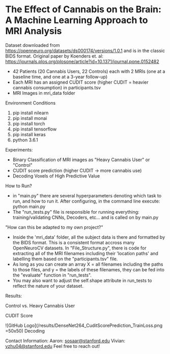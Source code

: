 # The Effect of Cannabis on the Brain: A Machine Learning Approach to MRI Analysis

Dataset downloaded from https://openneuro.org/datasets/ds000174/versions/1.0.1 and is in the classic BIDS format. Original paper by Koenders et. al: https://journals.plos.org/plosone/article?id=10.1371/journal.pone.0152482
  - 42 Patients (20 Cannabis Users, 22 Controls) each with 2 MRIs (one at a baseline time, and one at a 3-year follow-up)
  - Each MRI has an assigned CUDIT score (higher CUDIT = heavier cannabis consumption) in participants.tsv
  - MRI Images in mri_data folder

Environment Conditions
  1. pip install nilearn
  2. pip install monai
  3. pip install torch
  4. pip install tensorflow
  5. pip install keras
  6. python 3.6.1
 
 Experiments: 
  - Binary Classification of MRI images as "Heavy Cannabis User" or "Control"
  - CUDIT score prediction (higher CUDIT -> more cannabis use)
  - Decoding Voxels of High Predictive Value
 
 How to Run? 
  - in "main.py" there are several hyperparameters denoting which task to run, and how to run it. After configuring, in the command line execute: python main.py
  - The "run_tests.py" file is responsible for running everything: training/validating CNNs, Decoders, etc... and is called on by main.py
 
 "How can this be adapted to my own project?"
  - Inside the 'mri_data' folder, all the subject data is there and formatted by the BIDS format. This is a consistent format accross many OpenNeuroCV datasets. In "File_Structure.py", there is code for extracting all of the MRI filenames including their 'location paths' and labelling them based on the "participants.tsv" file. 
  - As long as you can create an array X = all filenames including the paths to those files, and y = the labels of these filenames, they can be fed into the "evaluate" function in "run_tests". 
  - You may also want to adjust the self.shape attribute in run_tests to reflect the nature of your dataset. 

Results:

Control vs. Heavy Cannabis User

CUDIT Score

![GitHub Logo](/results/DenseNet264_CuditScorePrediction_TrainLoss.png =50x50)
Decoding

Contact Information: 
Aaron: sosaar@stanford.edu
Vivian: vzhu04@stanford.edu
Feel free to reach out!



